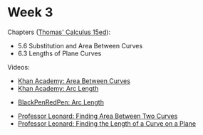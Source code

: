 # Week 3

Chapters ([Thomas' Calculus 15ed](https://annas-archive.org/md5/ca33a08bbe2ed2ef4769d8ff9fbdde41)):
- 5.6 Substitution and Area Between Curves
- 6.3 Lengths of Plane Curves

Videos:
- [Khan Academy: Area Between Curves](https://www.khanacademy.org/math/ap-calculus-ab/ab-applications-of-integration-new/ab-8-4/v/evaluating-simple-definite-integral)
- [Khan Academy: Arc Length](https://www.khanacademy.org/math/ap-calculus-bc/bc-advanced-functions-new/bc-9-3/v/parametric-curve-arc-length)
<!---->
- [BlackPenRedPen: Arc Length](https://www.youtube.com/watch?v=PK7HZiFG_VI)
<!---->
- [Professor Leonard: Finding Area Between Two Curves](https://www.youtube.com/watch?v=c7wur9Lixb0&list=PLF797E961509B4EB5)
- [Professor Leonard: Finding the Length of a Curve on a Plane](https://www.youtube.com/watch?v=5Yuw1jCBq-0&list=PLF797E961509B4EB5)
